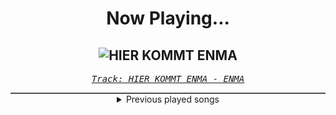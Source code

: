 <div align="center"> 
<h1>Now Playing...</h1>

![HIER KOMMT ENMA](https://i.scdn.co/image/ab67616d00001e02698412074de54c4b4fe78b50)
--
_<samp><a href="https://open.spotify.com/track/26JJme2aLveg6uC6JnXYF3">Track: HIER KOMMT ENMA - ENMA</a></samp>_

<div style="border: 1px #4B5054 solid"></div>
<details>
  <summary>
    Previous played songs
  </summary>
  <table>
    <thead>
      <tr>
        <th>
          Artist
        </th>
        <th>
          Song
        </th>
        <th>
          Link
        </th>
      </tr>
    </thead>
    <tbody>
      <tr><td>ENMA</td><td>HIER KOMMT ENMA</td><td><a href="https://open.spotify.com/track/26JJme2aLveg6uC6JnXYF3">https://open.spotify.com/track/26JJme2aLveg6uC6JnXYF3</a></td></tr><tr><td>ENMA</td><td>HIER KOMMT ENMA</td><td><a href="https://open.spotify.com/track/26JJme2aLveg6uC6JnXYF3">https://open.spotify.com/track/26JJme2aLveg6uC6JnXYF3</a></td></tr><tr><td>ENMA</td><td>HIER KOMMT ENMA</td><td><a href="https://open.spotify.com/track/26JJme2aLveg6uC6JnXYF3">https://open.spotify.com/track/26JJme2aLveg6uC6JnXYF3</a></td></tr><tr><td>ENMA</td><td>HIER KOMMT ENMA</td><td><a href="https://open.spotify.com/track/26JJme2aLveg6uC6JnXYF3">https://open.spotify.com/track/26JJme2aLveg6uC6JnXYF3</a></td></tr><tr><td>KILL KARL</td><td>I'M A METALHEAD, BITCH!</td><td><a href="https://open.spotify.com/track/38ENlrQMSdDpCBZq7T6xcH">https://open.spotify.com/track/38ENlrQMSdDpCBZq7T6xcH</a></td></tr><tr><td>KILL KARL</td><td>I'M A METALHEAD, BITCH!</td><td><a href="https://open.spotify.com/track/38ENlrQMSdDpCBZq7T6xcH">https://open.spotify.com/track/38ENlrQMSdDpCBZq7T6xcH</a></td></tr><tr><td>KILL KARL</td><td>I'M A METALHEAD, BITCH!</td><td><a href="https://open.spotify.com/track/38ENlrQMSdDpCBZq7T6xcH">https://open.spotify.com/track/38ENlrQMSdDpCBZq7T6xcH</a></td></tr><tr><td>Citizen Soldier</td><td>The Liar</td><td><a href="https://open.spotify.com/track/6pcomFzFlxfIYeAxxY73L4">https://open.spotify.com/track/6pcomFzFlxfIYeAxxY73L4</a></td></tr><tr><td>Citizen Soldier</td><td>The Liar</td><td><a href="https://open.spotify.com/track/6pcomFzFlxfIYeAxxY73L4">https://open.spotify.com/track/6pcomFzFlxfIYeAxxY73L4</a></td></tr><tr><td>Citizen Soldier</td><td>The Liar</td><td><a href="https://open.spotify.com/track/6pcomFzFlxfIYeAxxY73L4">https://open.spotify.com/track/6pcomFzFlxfIYeAxxY73L4</a></td></tr><tr><td>Shiro SAGISU</td><td>Worthy of Respect - vocalise</td><td><a href="https://open.spotify.com/track/45JuhZRX44sNd0j0akmQ98">https://open.spotify.com/track/45JuhZRX44sNd0j0akmQ98</a></td></tr><tr><td>izzy reign</td><td>Broken by Design</td><td><a href="https://open.spotify.com/track/4aByH1J9Nz5JooEzIE10pZ">https://open.spotify.com/track/4aByH1J9Nz5JooEzIE10pZ</a></td></tr><tr><td>NOTHING MORE</td><td>HOUSE ON SAND (feat. Eric V. of I Prevail)</td><td><a href="https://open.spotify.com/track/7su938XEBoz7xlyepOQCYE">https://open.spotify.com/track/7su938XEBoz7xlyepOQCYE</a></td></tr><tr><td>Windwaker</td><td>Arcane</td><td><a href="https://open.spotify.com/track/6opPm7ldduOxXQuml8HMTK">https://open.spotify.com/track/6opPm7ldduOxXQuml8HMTK</a></td></tr><tr><td>From Fall to Spring</td><td>CONTROL</td><td><a href="https://open.spotify.com/track/0rFXijANK5krCvAksjJEqu">https://open.spotify.com/track/0rFXijANK5krCvAksjJEqu</a></td></tr><tr><td>Dynazty</td><td>Mystery</td><td><a href="https://open.spotify.com/track/0618ICAqYDUfqQZLTi3d5Z">https://open.spotify.com/track/0618ICAqYDUfqQZLTi3d5Z</a></td></tr><tr><td>STARSET</td><td>DEGENERATE</td><td><a href="https://open.spotify.com/track/2Kixa44bjfoT3SYJ2DP3u7">https://open.spotify.com/track/2Kixa44bjfoT3SYJ2DP3u7</a></td></tr><tr><td>Everrest</td><td>Suffocate</td><td><a href="https://open.spotify.com/track/3LPDMyrCyaoVXJsadgoFae">https://open.spotify.com/track/3LPDMyrCyaoVXJsadgoFae</a></td></tr><tr><td>Windwaker</td><td>Infinity</td><td><a href="https://open.spotify.com/track/6i3QWndoulZjTQveysYQmz">https://open.spotify.com/track/6i3QWndoulZjTQveysYQmz</a></td></tr><tr><td>Jinjer</td><td>Kafka</td><td><a href="https://open.spotify.com/track/1WKkLAAjwG2532kWAzhqim">https://open.spotify.com/track/1WKkLAAjwG2532kWAzhqim</a></td></tr>
    </tbody>
  </table>
</details>

</div>
